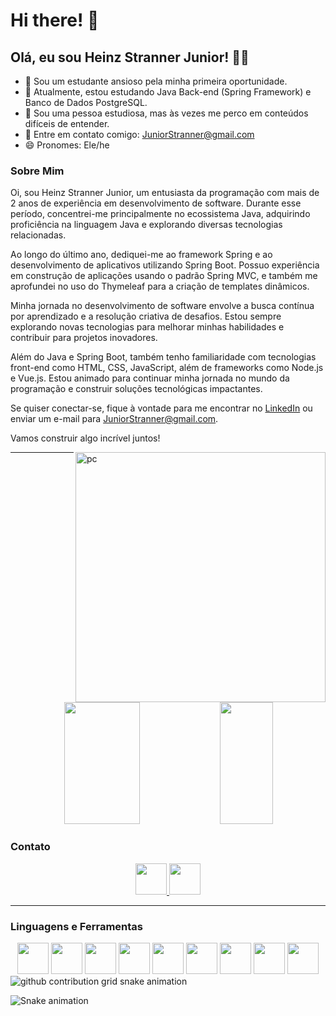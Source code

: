 # Hi there! 👋

## Olá, eu sou Heinz Stranner Junior! 👨‍💻

- 🔭 Sou um estudante ansioso pela minha primeira oportunidade.
- 🌱 Atualmente, estou estudando Java Back-end (Spring Framework) e Banco de Dados PostgreSQL.
- 🤔 Sou uma pessoa estudiosa, mas às vezes me perco em conteúdos difíceis de entender.
- 📧 Entre em contato comigo: JuniorStranner@gmail.com
- 😄 Pronomes: Ele/he




<!-- Sobre Mim 🙋‍♂️ -->
### Sobre Mim

Oi, sou Heinz Stranner Junior, um entusiasta da programação com mais de 2 anos de experiência em desenvolvimento de software. Durante esse período, concentrei-me principalmente no ecossistema Java, adquirindo proficiência na linguagem Java e explorando diversas tecnologias relacionadas.

Ao longo do último ano, dediquei-me ao framework Spring e ao desenvolvimento de aplicativos utilizando Spring Boot. Possuo experiência em construção de aplicações usando o padrão Spring MVC, e também me aprofundei no uso do Thymeleaf para a criação de templates dinâmicos.

Minha jornada no desenvolvimento de software envolve a busca contínua por aprendizado e a resolução criativa de desafios. Estou sempre explorando novas tecnologias para melhorar minhas habilidades e contribuir para projetos inovadores.

Além do Java e Spring Boot, também tenho familiaridade com tecnologias front-end como HTML, CSS, JavaScript, além de frameworks como Node.js e Vue.js. Estou animado para continuar minha jornada no mundo da programação e construir soluções tecnológicas impactantes.

Se quiser conectar-se, fique à vontade para me encontrar no [LinkedIn](https://www.linkedin.com/in/heinz-stranner-junior/) ou enviar um e-mail para [JuniorStranner@gmail.com](mailto:JuniorStranner@gmail.com).

Vamos construir algo incrível juntos!

<img src="https://images.vexels.com/media/users/3/283663/isolated/preview/abda7a0cf347389ef2da7a2b3bd1f6cb-retro-purple-computer.png" min-width="400px" max-width="400px" width="400px" align="right" alt="pc">

---
<!-- Estatísticas 📊 -->
<div align="center">  
  <img width="49%" height="195px" src="https://github-readme-stats.vercel.app/api?username=Junior-Stranner&show_icons=true&count_private=true&hide_border=true&title_color=8A2BE2&icon_color=4B0082&text_color=48D1CC&bg_color=0d1117" /> 
  <img width="41%" height="195px" src="https://github-readme-stats.vercel.app/api/top-langs/?username=Junior-Stranner&layout=compact&hide_border=true&title_color=8A2BE2&text_color=48D1CC&bg_color=0d1117" />
</div>

<!-- Contato 📧 -->
### Contato

<div align="center">
  <a href="https://www.linkedin.com/in/heinz-stranner-junior/">
    <img src="https://cdn.jsdelivr.net/gh/devicons/devicon/icons/linkedin/linkedin-original.svg" height="50px" width="50px" />
  </a>
  <a href="mailto:JuniorStranner@gmail.com">
    <img src="https://cdn.jsdelivr.net/gh/devicons/devicon/icons/-Gmail-%23333?style=for-the-badge&logo=gmail&logoColor=white" height="50px" width="50px" />
  </a>
</div>

---

<!-- Linguagens e Ferramentas 🔧 -->
<!-- Linguagens e Ferramentas 🔧 -->
### Linguagens e Ferramentas

<div align="center"> 
  <img src="https://cdn.jsdelivr.net/gh/devicons/devicon/icons/java/java-original.svg" height="50px" width="50px" />  
  <img src="https://cdn.jsdelivr.net/gh/devicons/devicon/icons/spring/spring-original.svg" height="50px" width="50px" />
  <img src="https://cdn.jsdelivr.net/gh/devicons/devicon/icons/html5/html5-original.svg" height="50px" width="50px" />
  <img src="https://cdn.jsdelivr.net/gh/devicons/devicon/icons/css3/css3-original.svg" height="50px" width="50px" />
  <img src="https://cdn.jsdelivr.net/gh/devicons/devicon/icons/postgresql/postgresql-original.svg" height="50px" width="50px" />
  <img src="https://cdn.jsdelivr.net/gh/devicons/devicon/icons/github/github-original.svg" height="50px" width="50px" />  
  <img src="https://cdn.jsdelivr.net/gh/devicons/devicon/icons/javascript/javascript-original.svg" height="50px" width="50px" />
  <img src="https://cdn.jsdelivr.net/gh/devicons/devicon/icons/nodejs/nodejs-original-wordmark.svg" height="50px" width="50px" />
  <img src="https://cdn.jsdelivr.net/gh/devicons/devicon/icons/vuejs/vuejs-original.svg" height="50px" width="50px" /> <!-- Substituição do React pelo Vue.js -->
</div>





<picture>
  <source media="(prefers-color-scheme: dark)" srcset="https://raw.githubusercontent.com/Junior-Stranner/Junior-Stranner/output/github-contribution-grid-snake-dark.svg">
  <source media="(prefers-color-scheme: light)" srcset="https://raw.githubusercontent.com/Junior-Stranner/Junior-Stranner/output/github-contribution-grid-snake.svg">
  <img alt="github contribution grid snake animation" src="https://raw.githubusercontent.com/Junior-Stranner/Junior-Stranner/output/github-contribution-grid-snake.svg">
</picture>

 ![Snake animation](https://github.com/Junior-Stranner/Junior-Stranner/blob/output/github-contribution-grid-snake.svg)
